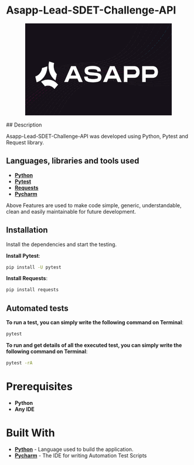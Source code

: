 # Asapp-Lead-SDET-Challenge-API

<p align="center">
  <img src="images/logo.PNG" width="400" height="250"/>
</p>
## Description

Asapp-Lead-SDET-Challenge-API was developed using Python, Pytest and Request library.

## Languages, libraries and tools used

* __[Python](https://www.python.org/downloads/)__
* __[Pytest](https://docs.pytest.org/en/6.2.x/getting-started.html)__
* __[Requests](https://docs.python-requests.org/en/master/)__
* __[Pycharm](https://www.jetbrains.com/pycharm/download/)__

Above Features are used to make code simple, generic, understandable, clean and easily maintainable for future development.

## Installation

Install the dependencies and start the testing.

 __Install Pytest__:
```sh
pip install -U pytest
```
 __Install Requests__:
```sh
pip install requests
```

## Automated tests

__To run a test, you can simply write the following command on Terminal__:
```sh
pytest
```

__To run and get details of all the executed test, you can simply write the following command on Terminal__:
```sh
pytest -rA
```

# Prerequisites
* __Python__
* __Any IDE__

# Built With

* __[Python](https://www.python.org/downloads/)__ - Language used to build the application.
* __[Pycharm](https://www.jetbrains.com/pycharm/download/)__ - The IDE for writing Automation Test Scripts
